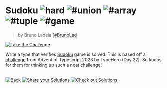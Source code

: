 <!--info-header-start--><h1>Sudoku <img src="https://img.shields.io/badge/-hard-de3d37" alt="hard"/> <img src="https://img.shields.io/badge/-%23union-999" alt="#union"/> <img src="https://img.shields.io/badge/-%23array-999" alt="#array"/> <img src="https://img.shields.io/badge/-%23tuple-999" alt="#tuple"/> <img src="https://img.shields.io/badge/-%23game-999" alt="#game"/></h1><blockquote><p>by Bruno Ladeia <a href="https://github.com/BrunoLad" target="_blank">@BrunoLad</a></p></blockquote><p><a href="https://tsch.js.org/31797/play" target="_blank"><img src="https://img.shields.io/badge/-Take%20the%20Challenge-3178c6?logo=typescript&logoColor=white" alt="Take the Challenge"/></a> </p><!--info-header-end-->

Write a type that verifies [Sudoku](https://en.wikipedia.org/wiki/Sudoku) game is solved. This is based off a [challenge](https://typehero.dev/challenge/sudoku) from Advent of Typescript 2023 by TypeHero (Day 22). So kudos for them for thinking up such a neat challenge!


<!--info-footer-start--><br><a href="../../README.md" target="_blank"><img src="https://img.shields.io/badge/-Back-grey" alt="Back"/></a> <a href="https://tsch.js.org/31797/answer" target="_blank"><img src="https://img.shields.io/badge/-Share%20your%20Solutions-teal" alt="Share your Solutions"/></a> <a href="https://tsch.js.org/31797/solutions" target="_blank"><img src="https://img.shields.io/badge/-Check%20out%20Solutions-de5a77?logo=awesome-lists&logoColor=white" alt="Check out Solutions"/></a> <!--info-footer-end-->
